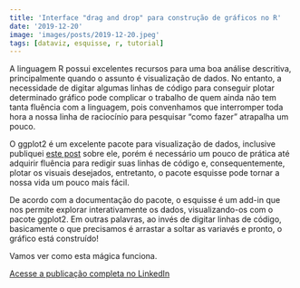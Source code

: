 ```yaml
---
title: 'Interface "drag and drop"​ para construção de gráficos no R'
date: '2019-12-20'
image: 'images/posts/2019-12-20.jpeg'
tags: [dataviz, esquisse, r, tutorial]
---
```


A linguagem R possui excelentes recursos para uma boa análise descritiva, principalmente quando o assunto é visualização de dados. No entanto, a necessidade de digitar algumas linhas de código para conseguir plotar determinado gráfico pode complicar o trabalho de quem ainda não tem tanta fluência com a linguagem, pois convenhamos que interromper toda hora a nossa linha de raciocínio para pesquisar “como fazer” atrapalha um pouco.

O ggplot2 é um excelente pacote para visualização de dados, inclusive publiquei [este post](https://www.linkedin.com/pulse/visualizando-dados-em-r-com-ggplot2-antonio-c-da-silva-júnior/) sobre ele, porém é necessário um pouco de prática até adquirir fluência para redigir suas linhas de código e, consequentemente, plotar os visuais desejados, entretanto, o pacote esquisse pode tornar a nossa vida um pouco mais fácil.

De acordo com a documentação do pacote, o esquisse é um add-in que nos permite explorar interativamente os dados, visualizando-os com o pacote ggplot2. Em outras palavras, ao invés de digitar linhas de código, basicamente o que precisamos é arrastar a soltar as variavés e pronto, o gráfico está construído!

Vamos ver como esta mágica funciona.

<a href="https://www.linkedin.com/pulse/interface-drag-drop-para-construção-de-gráficos-r-da-silva-júnior/" class="nav__link cta-button button button--small" target="_blank">Acesse a publicação completa no LinkedIn</a>
